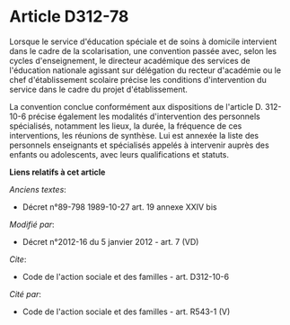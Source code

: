 # Article D312-78

Lorsque le service d'éducation spéciale et de soins à domicile intervient dans le cadre de la scolarisation, une convention
passée avec, selon les cycles d'enseignement,     le directeur académique des services de l'éducation nationale agissant sur
délégation du recteur d'académie ou le chef d'établissement scolaire précise les conditions d'intervention du service dans le
cadre du projet d'établissement.

La convention conclue conformément aux dispositions de l'article D. 312-10-6 précise également les modalités d'intervention
des personnels spécialisés, notamment les lieux, la durée, la fréquence de ces interventions, les réunions de synthèse. Lui
est annexée la liste des personnels enseignants et spécialisés appelés à intervenir auprès des enfants ou adolescents, avec
leurs qualifications et statuts.

**Liens relatifs à cet article**

_Anciens textes_:

  - Décret n°89-798 1989-10-27 art. 19 annexe XXIV bis

_Modifié par_:

  - Décret n°2012-16 du 5 janvier 2012 - art. 7 (VD)

_Cite_:

  - Code de l'action sociale et des familles - art. D312-10-6

_Cité par_:

  - Code de l'action sociale et des familles - art. R543-1 (V)
